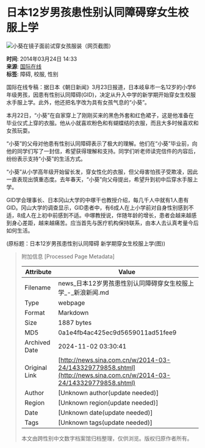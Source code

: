 # 日本12岁男孩患性别认同障碍穿女生校服上学

![小葵在镜子面前试穿女孩服装（网页截图）](http://i1.sinaimg.cn/dy/w/2014-03-24/1395643292_pg54EV.jpg)

**时间**: 2014年03月24日 14:33  
**来源**: [国际在线](http://gb.cri.cn/42071/2014/03/24/6991s4476696.htm)  
**标签**: 障碍, 校服, 性别  

国际在线专稿：据日本《朝日新闻》3月23日报道，日本岐阜市一名12岁的小学6年级男孩，因患有性别认同障碍(GID)，决定从升入中学的新学期开始穿女生校服水手服上学。此外，他还把名字改为具有女孩气息的“小葵”。

本月22日，“小葵”在自家穿上了刚刚买来的黑色外套和红色裙子，这是他准备在毕业仪式上穿的衣服。他从小就喜欢粉色和有蝴蝶结的衣服，而且大多时候喜欢和女孩玩耍。

“小葵”的父母对他患有性别认同障碍表示了极大的理解。他们在“小葵”毕业前，向他的同学们写了一封信，希望获得理解和支持。同学们听老师读完信件的内容后，纷纷表示支持“小葵”的生活方式。

“小葵”从小学高年级开始留长发，穿女性化的衣服，但父母害怕孩子受欺凌，因此一直表现出慎重态度。去年春天，“小葵”向父母提出，希望升到初中后穿水手服上学。

GID学会理事长、日本冈山大学的中塚干也教授介绍，每几千人中就有1人患有GID。冈山大学的调查显示，GID患者中，有6成人在上小学前对自身性别感到不适，8成人在上初中前感到不适。中塚教授说，伴随年龄的增长，患者会越来越感到身心差距，越来越痛苦。应当首先与医疗机构保持联系，由本人去认真考量今后如何生活。

(原标题：日本12岁男孩患性别认同障碍 新学期穿女生校服上学(图))

> 附加信息 [Processed Page Metadata]
>
> | Attribute       | Value                                  |
> |-----------------|----------------------------------------|
> | Filename        | news_日本12岁男孩患性别认同障碍穿女生校服上学_-_新浪新闻.md                             |
> | Type            | webpage                                 |
> | Format          | Markdown                               |
> | Size            | 1887 bytes                           |
> | MD5             | 0a1e4fb4ac425ec9d5659011ad51fee9                                  |
> | Archived Date   | 2024-11-02 03:30:41                             |
> | Original Link   | [http://news.sina.com.cn/w/2014-03-24/143329779858.shtml](http://news.sina.com.cn/w/2014-03-24/143329779858.shtml)                         |
> | Author          | [Unknown author(update needed)]                              |
> | Region          | [Unknown region(update needed)]                              |
> | Date            | [Unknown date(update needed)]                                 |
> | Tags            | [Unknown tags(update needed)]                                 |
>
> 本文由跨性别中文数字档案馆归档整理，仅供浏览。版权归原作者所有。
>